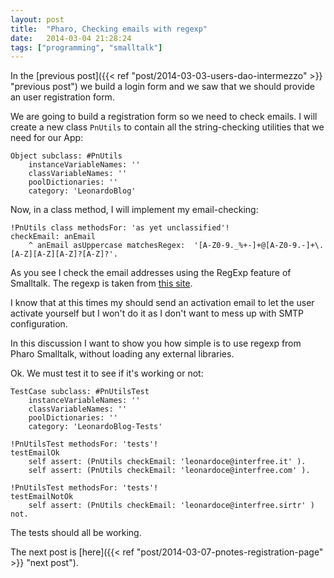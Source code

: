 ```yaml
---
layout: post
title:  "Pharo, Checking emails with regexp"
date:   2014-03-04 21:28:24
tags: ["programming", "smalltalk"]
---
```


In the [previous post]({{< ref "post/2014-03-03-users-dao-intermezzo" >}} "previous post") we build a login form and we saw
that we should provide an user registration form.

<!--more-->

We are going to build a registration form so we need to check
emails. I will create a new class `PnUtils` to contain all the
string-checking utilities that we need for our App:

```smalltalk
Object subclass: #PnUtils
	instanceVariableNames: ''
	classVariableNames: ''
	poolDictionaries: ''
	category: 'LeonardoBlog'
```

Now, in a class method, I will implement my email-checking:

```smalltalk
!PnUtils class methodsFor: 'as yet unclassified'!
checkEmail: anEmail
	^ anEmail asUppercase matchesRegex:  '[A-Z0-9._%+-]+@[A-Z0-9.-]+\.[A-Z][A-Z][A-Z]?[A-Z]?'.
```

As you see I check the email addresses using the RegExp feature of
Smalltalk. The regexp is taken from [this site](http://www.regular-expressions.info/index.html).

I know that at this times my should send an activation email to let
the user activate yourself but I won't do it as I don't want to mess
up with SMTP configuration.

In this discussion I want to show you how simple is to use regexp from
Pharo Smalltalk, without loading any external libraries.

Ok. We must test it to see if it's working or not:

```smalltalk
TestCase subclass: #PnUtilsTest
	instanceVariableNames: ''
	classVariableNames: ''
	poolDictionaries: ''
	category: 'LeonardoBlog-Tests'

!PnUtilsTest methodsFor: 'tests'!
testEmailOk
	self assert: (PnUtils checkEmail: 'leonardoce@interfree.it' ).
	self assert: (PnUtils checkEmail: 'leonardoce@interfree.com' ).	

!PnUtilsTest methodsFor: 'tests'!
testEmailNotOk
	self assert: (PnUtils checkEmail: 'leonardoce@interfree.sirtr' ) not.
```

The tests should all be working.

The next post is [here]({{< ref "post/2014-03-07-pnotes-registration-page" >}} "next post").
